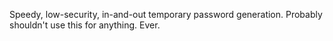 Speedy, low-security, in-and-out temporary password generation. Probably shouldn't use this for anything. Ever.